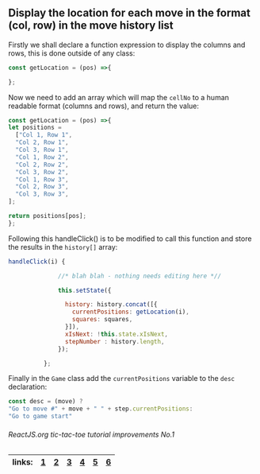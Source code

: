 ## Display the location for each move in the format (col, row) in the move history list


Firstly we shall declare a function expression to display the columns and rows, this is done outside of any class:

```javascript
const getLocation = (pos) =>{

};
```

Now we need to add an array which will map the `cellNo` to a human readable format (columns and rows), and return the value:

```javascript
const getLocation = (pos) =>{
let positions =
  ["Col 1, Row 1",
  "Col 2, Row 1",
  "Col 3, Row 1",
  "Col 1, Row 2",
  "Col 2, Row 2",
  "Col 3, Row 2",
  "Col 1, Row 3",
  "Col 2, Row 3",
  "Col 3, Row 3",
];

return positions[pos];
};
```

Following this handleClick() is to be modified to call this function and store the results in the `history[]` array:

```javascript
handleClick(i) {

              //* blah blah - nothing needs editing here *//

              this.setState({

                history: history.concat([{
                  currentPositions: getLocation(i),
                  squares: squares,
                }]),
                xIsNext: !this.state.xIsNext,
                stepNumber : history.length,
              });

          };
```

Finally in the `Game` class add the `currentPositions` variable to the `desc` declaration:

```javascript
const desc = (move) ?
"Go to move #" + move + " " + step.currentPositions:
"Go to game start"
```

###### ReactJS.org tic-tac-toe tutorial improvements No.1

links: |[1](../1)|[2](../2)|[3](../3)|[4](../4)|[5](../5)|[6](../6)|
---|---|---|---|---|---|---|
